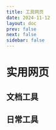 ```yaml
---
title: 工具网页
date: 2024-11-12
layout: doc
prev: false
next: false
sidebar: false
---
```


# 实用网页

<script setup> 
import Table from '../.vitepress/components/Table.vue'
const data = new Map([
  [
    '文档工具', [
      { name: 'ilovepdf', url: 'https://www.ilovepdf.com/zh-cn', remark: 'PDF在线转换工具' },
      { name: '超级PDF', url: 'https://xpdf.cn/', remark: 'PDF在线工具合集' },
      { name: 'wd1x', url: 'https://word.wd1x.com/', remark: 'Word代码高亮' },
    ]
  ],
  [
    '日常工具', [
      { name: 'ev录屏', url: 'https://www.ieway.cn/', remark: '免费、轻量录屏' },
      { name: 'parsec', url: 'https://dash.parsec.app/', remark: '远程串流' },
      { name: 'snapdrop', url: 'https://onedoes.github.io/snapdrop/', remark: '局域网文件分享' },
    ]
  ],
  
])
</script>

## 文档工具

<Table 
  :columns="[
    { title: '名称', key: 'name' },
    { title: '地址', key: 'url' },
    { title: '备注', key: 'remark' }
  ]"
  :data="data.get('文档工具')"
/>

## 日常工具

<Table 
  :columns="[
    { title: '名称', key: 'name' },
    { title: '地址', key: 'url' },
    { title: '备注', key: 'remark' }
  ]"
  :data="data.get('日常工具')"
/>
